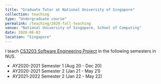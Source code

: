 ```yaml
---
title: "Graduate Tutor at National University of Singapore"
collection: teaching
type: "Undergraduate course"
permalink: /teaching/2020-fall-teaching
venue: "National University of Singapore, School of Computing"
date: 2020-08-03
location: "Singapore"
---
```


I teach [CS3203 Software Engineering Project](https://nusmods.com/modules/CS3203/software-engineering-project) in the following semesters in NUS.

* AY2020-2021 Semester 1 (Aug 20 - Dec 20)
* AY2020-2021 Semester 2 (Jan 21 - May 21)
* AY2021-2022 Semester 2 (Jan 22 - May 22)
